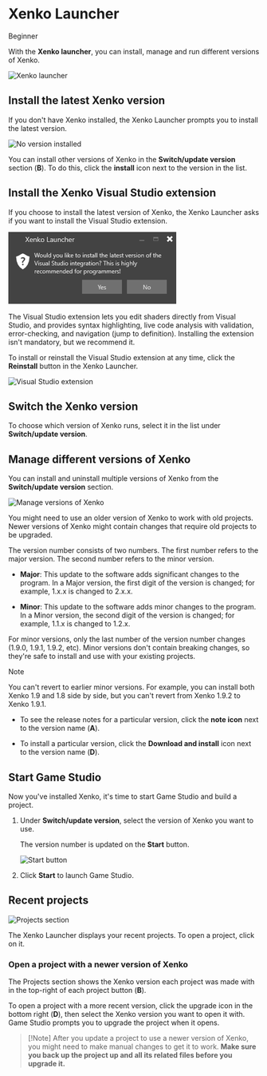 # Xenko Launcher

<span class="label label-doc-level">Beginner</span>

With the **Xenko launcher**, you can install, manage and run different versions of Xenko.

![Xenko launcher](media/xenko-launcher-interface.png)

## Install the latest Xenko version

If you don't have Xenko installed, the Xenko Launcher prompts you to install the latest version.

![No version installed](../get-started/media/xenko-launcher-install-last-version.png)

You can install other versions of Xenko in the **Switch/update version** section (**B**). To do this, click the **install** icon next to the version in the list.

## Install the Xenko Visual Studio extension

If you choose to install the latest version of Xenko, the Xenko Launcher asks if you want to install the Visual Studio extension.

![Install Visual Studio integration](../get-started/media/install-VS-plug-in-prompt.png)

The Visual Studio extension lets you edit shaders directly from Visual Studio, and provides syntax highlighting, live code analysis with validation, error-checking, and navigation (jump to definition). Installing the extension isn't mandatory, but we recommend it.

To install or reinstall the Visual Studio extension at any time, click the **Reinstall** button in the Xenko Launcher.

![Visual Studio extension](media/xenko-launcher-visual-studio-plugin.png)

## Switch the Xenko version

To choose which version of Xenko runs, select it in the list under **Switch/update version**. 

## Manage different versions of Xenko

You can install and uninstall multiple versions of Xenko from the **Switch/update version** section.

![Manage versions of Xenko](../get-started/media/xenko-launcher-various-versions.png)

You might need to use an older version of Xenko to work with old projects. Newer versions of Xenko might contain changes that require old projects to be upgraded.

The version number consists of two numbers. The first number refers to the major version. The second number refers to the minor version.

 * **Major**: This update to the software adds significant changes to the program. In a Major version, the first digit of the version is changed; for example, 1.x.x is changed to 2.x.x.

 * **Minor**: This update to the software adds minor changes to the program. In a Minor version, the second digit of the version is changed; for example, 1.1.x is changed to 1.2.x.

For minor versions, only the last number of the version number changes (1.9.0, 1.9.1, 1.9.2, etc). Minor versions don't contain breaking changes, so they're safe to install and use with your existing projects.

>[!Note]
>You can't revert to earlier minor versions. For example, you can install both Xenko 1.9 and 1.8 side by side, but you can't revert from Xenko 1.9.2 to Xenko 1.9.1.

* To see the release notes for a particular version, click the **note icon** next to the version name (**A**).

* To install a particular version, click the **Download and install** icon next to the 
version name (**D**).

## Start Game Studio

Now you've installed Xenko, it's time to start Game Studio and build a project.

1. Under **Switch/update version**, select the version of Xenko you want to use. 

   The version number is updated on the **Start** button.

   ![Start button](media/xenko-launcher-start-button.png)

2. Click **Start** to launch Game Studio.

## Recent projects

![Projects section](media/xenko-launcher-projects-section.png)

The Xenko Launcher displays your recent projects. To open a project, click on it.

### Open a project with a newer version of Xenko

The Projects section shows the Xenko version each project was made with in the top-right of each project button (**B**).

To open a project with a more recent version, click the upgrade icon in the bottom right (**D**), then select the Xenko version you want to open it with. Game Studio prompts you to upgrade the project when it opens.

>[!Note] After you update a project to use a newer version of Xenko, you might need to make manual changes to get it to work. **Make sure you back up the project up and all its related files before you upgrade it.**